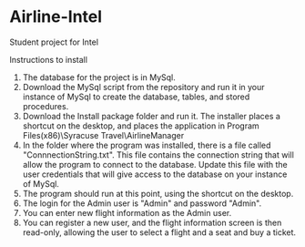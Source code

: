 # Airline-Intel
Student project for Intel

Instructions to install
  1. The database for the project is in MySql.
  2. Download the MySql script from the repository and run it in your instance of MySql to create the database, tables, and stored procedures.
  3. Download the Install package folder and run it. The installer places a shortcut on the desktop, and places the application in Program Files(x86)\Syracuse Travel\AirlineManager
  4. In the folder where the program was installed, there is a file called "ConnnectionString.txt". This file contains the connection string that will allow the program to connect to the database. Update this file with the user credentials that will give access to the database on your instance of MySql.
  5. The program should run at this point, using the shortcut on the desktop.
  6. The login for the Admin user is "Admin" and password "Admin". 
  7. You can enter new flight information as the Admin user.
  8. You can register a new user, and the flight information screen is then read-only, allowing the user to select a flight and a seat and buy a ticket.

